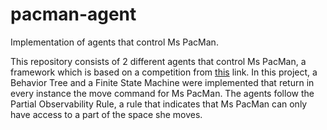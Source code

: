 # pacman-agent
Implementation of agents that control Ms PacMan.

This repository consists of 2 different agents that control Ms PacMan, a framework which is based on a competition from <a href="http://www.pacmanvghosts.co.uk/index.html">this</a> link. In this project, a Behavior Tree and a Finite State Machine were implemented that return in every instance the move command for Ms PacMan. The agents follow the Partial Observability Rule, a rule that indicates that Ms PacMan can only have access to a part of the space she moves. 
